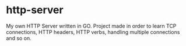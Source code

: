 # http-server
My own HTTP Server written in GO. Project made in order to learn TCP connections, HTTP headers, HTTP verbs, handling multiple connections and so on.

